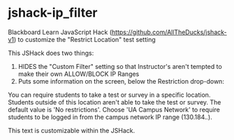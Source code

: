 # jshack-ip_filter
Blackboard Learn JavaScript Hack (https://github.com/AllTheDucks/jshack-v1) to customize the "Restrict Location" test setting

This JSHack does two things:

1. HIDES the "Custom Filter" setting so that Instructor's aren't tempted to make their own ALLOW/BLOCK IP Ranges
2. Puts some information on the screen, below the Restriction drop-down:

You can require students to take a test or survey in a specific location. Students outside of this location aren't able to take the test or survey. The default value is 'No restrictions'. Choose 'UA Campus Network' to require students to be logged in from the campus network IP range (130.184.*.*).

This text is customizable within the JSHack.
